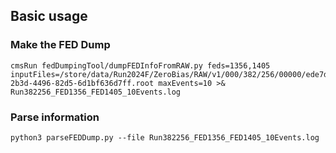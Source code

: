 ## Basic usage
### Make the FED Dump
```
cmsRun fedDumpingTool/dumpFEDInfoFromRAW.py feds=1356,1405 inputFiles=/store/data/Run2024F/ZeroBias/RAW/v1/000/382/256/00000/ede7d1ac-2b3d-4496-82d5-6d1bf636d7ff.root maxEvents=10 >& Run382256_FED1356_FED1405_10Events.log
```

### Parse information
```
python3 parseFEDDump.py --file Run382256_FED1356_FED1405_10Events.log
```